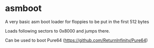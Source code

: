 # asmboot
A very basic asm boot loader for floppies to be put in the first 512 bytes

Loads following sectors to 0x8000 and jumps there.

Can be used to boot Pure64 (https://github.com/ReturnInfinity/Pure64)
